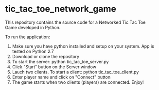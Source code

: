 # tic_tac_toe_network_game
This repository contains the source code for a Networked Tic Tac Toe Game developed in Python.



To run the application:

1. Make sure you have python installed and setup on your system. App is tested on Python 2.7
2. Download or clone the repository
3. To start the server: python tic_tac_toe_server.py
4. Click "Start" button on the Server window
5. Lauch two clients. To start a client: python tic_tac_toe_client.py
6. Enter player name and click on "Connect" button
7. The game starts when two clients (players) are connected.
Enjoy!
